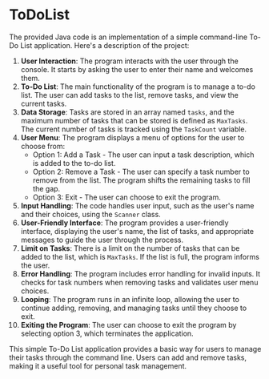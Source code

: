 # ToDoList
The provided Java code is an implementation of a simple command-line To-Do List application. Here's a description of the project:

1. **User Interaction**: The program interacts with the user through the console. It starts by asking the user to enter their name and welcomes them.
2. **To-Do List**: The main functionality of the program is to manage a to-do list. The user can add tasks to the list, remove tasks, and view the current tasks.
3. **Data Storage**: Tasks are stored in an array named `tasks`, and the maximum number of tasks that can be stored is defined as `MaxTasks`. The current number of tasks is tracked using the `TaskCount` variable.
4. **User Menu**: The program displays a menu of options for the user to choose from:
    - Option 1: Add a Task - The user can input a task description, which is added to the to-do list.
    - Option 2: Remove a Task - The user can specify a task number to remove from the list. The program shifts the remaining tasks to fill the gap.
    - Option 3: Exit - The user can choose to exit the program.
5. **Input Handling**: The code handles user input, such as the user's name and their choices, using the `Scanner` class.
6. **User-Friendly Interface**: The program provides a user-friendly interface, displaying the user's name, the list of tasks, and appropriate messages to guide the user through the process.
7. **Limit on Tasks**: There is a limit on the number of tasks that can be added to the list, which is `MaxTasks`. If the list is full, the program informs the user.
8. **Error Handling**: The program includes error handling for invalid inputs. It checks for task numbers when removing tasks and validates user menu choices.
9. **Looping**: The program runs in an infinite loop, allowing the user to continue adding, removing, and managing tasks until they choose to exit.
10. **Exiting the Program**: The user can choose to exit the program by selecting option 3, which terminates the application.

This simple To-Do List application provides a basic way for users to manage their tasks through the command line. Users can add and remove tasks, making it a useful tool for personal task management.
